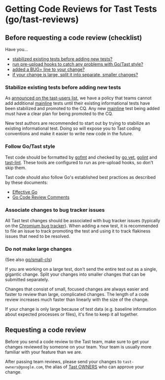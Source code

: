 # Getting Code Reviews for Tast Tests (go/tast-reviews)

## Before requesting a code review (checklist)

Have you...

*   [stabilized existing tests before adding new tests?]
*   [run pre-upload hooks to catch any problems with Go/Tast style?]
*   [added a BUG= line to your change?]
*   [if your change is large, split it into separate, smaller changes?]

[stabilized existing tests before adding new tests?]: #Stabilize-existing-tests-before-adding-new-tests
[run pre-upload hooks to catch any problems with Go/Tast style?]: #Follow-Go_Tast-style
[added a BUG= line to your change?]: #Associate-changes-to-bug-tracker-issues
[if your change is large, split it into separate, smaller changes?]: #Do-not-make-large-changes

### Stabilize existing tests before adding new tests

As [announced on the tast-users list], we have a policy that teams cannot add
additional [mainline] tests until their existing informational tests have been
stabilized and promoted to the CQ. Any new [mainline] test being added must have
a clear plan for being promoted to the CQ.

New test authors are recommended to start out by trying to stabilize an
existing informational test. Doing so will expose you to Tast coding
conventions and make it easier to write new code in the future.

[announced on the tast-users list]: https://groups.google.com/a/chromium.org/d/topic/tast-users/dmS2OWp2bYU/discussion
[mainline]: https://chromium.googlesource.com/chromiumos/platform/tast/+/HEAD/docs/test_attributes.md#manually_added-attributes

### Follow Go/Tast style

Test code should be formatted by [gofmt] and checked by [go vet], [golint] and
[tast-lint]. These tools are configured to run as pre-upload hooks, so don't
skip them.

Tast code should also follow Go's established best practices as described by
these documents:

*   [Effective Go]
*   [Go Code Review Comments]

[gofmt]: https://golang.org/cmd/gofmt/
[go vet]: https://golang.org/cmd/vet/
[golint]: https://github.com/golang/lint
[tast-lint]: https://chromium.googlesource.com/chromiumos/platform/tast/+/HEAD/src/chromiumos/cmd/tast-lint/
[Effective Go]: https://golang.org/doc/effective_go.html
[Go Code Review Comments]: https://github.com/golang/go/wiki/CodeReviewComments

### Associate changes to bug tracker issues

All Tast test changes should be associated with bug tracker issues (typically
on the [Chromium bug tracker]). When adding a new test, it is recommended to
file an issue to track promoting the test and using it to track flakiness
issues that need to be resolved.

[Chromium bug tracker]: https://crbug.com/

### Do not make large changes

(See also [go/small-cls])

If you are working on a large test, don't send the entire test out as a single,
gigantic change. Split your changes into smaller changes that can be submitted
separately.

Changes that consist of small, focused changes are always easier and faster to
review than large, complicated changes. The length of a code review increases
much faster than linearly with the size of the change.

If your change is only large because of test data (e.g. baseline information
about expected processes or files), it's fine to keep it all together.

[go/small-cls]: https://goto.google.com/small-cls


## Requesting a code review

Before you send a code review to the Tast team, make sure to get your changes
reviewed by someone on your team. Your team is usually more familiar with your
feature than we are.

After passing team reviews, please send your changes to
`tast-owners@google.com`, the alias of [Tast OWNERS] who can approve your
change.

[Tast OWNERS]: https://chromium.googlesource.com/chromiumos/platform/tast-tests/+/HEAD/OWNERS
